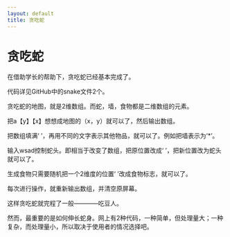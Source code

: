 ```yaml
---
layout: default
title: 贪吃蛇
---
```


# 贪吃蛇


在借助学长的帮助下，贪吃蛇已经基本完成了。

代码详见GitHub中的snake文件2个。

贪吃蛇的地图，就是2维数组。而蛇，墙，食物都是二维数组的元素。

把a【y】【x】想想成地图的（x，y）就可以了，然后输出数组。

把数组填满‘ ’，再用不同的文字表示其他物品，就可以了。例如把墙表示为‘*’。

输入wsad控制蛇头。即相当于改变了数组，把原位置改成‘ ’，把新位置改为蛇头就可以了。

生成食物只需要随机把一个2维度的位置‘ ’改成食物标志，就可以了。

每次进行操作，就重新输出数组，并清空原屏幕。

这样贪吃蛇就完程了一般————吃豆人。

然而，最重要的是如何伸长蛇身。网上有2种代码，一种简单，但处理量大；一种复杂，而处理量小，所以取决于使用者的情况选择吧。